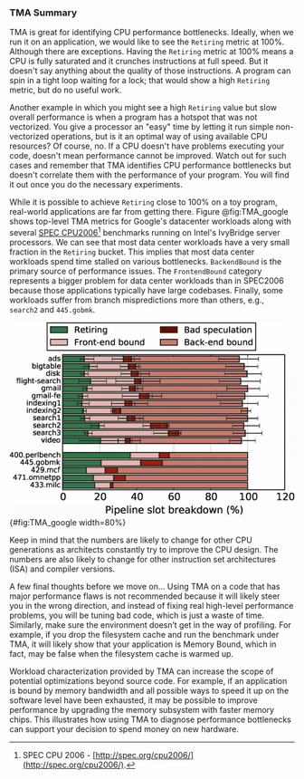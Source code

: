 ### TMA Summary

TMA is great for identifying CPU performance bottlenecks. Ideally, when we run it on an application, we would like to see the `Retiring` metric at 100%. Although there are exceptions. Having the `Retiring` metric at 100% means a CPU is fully saturated and it crunches instructions at full speed. But it doesn't say anything about the quality of those instructions. A program can spin in a tight loop waiting for a lock; that would show a high `Retiring` metric, but do no useful work. 

Another example in which you might see a high `Retiring` value but slow overall performance is when a program has a hotspot that was not vectorized. You give a processor an "easy" time by letting it run simple non-vectorized operations, but is it an optimal way of using available CPU resources? Of course, no. If a CPU doesn't have problems executing your code, doesn't mean performance cannot be improved. Watch out for such cases and remember that TMA identifies CPU performance bottlenecks but doesn't correlate them with the performance of your program. You will find it out once you do the necessary experiments.

While it is possible to achieve `Retiring` close to 100% on a toy program, real-world applications are far from getting there. Figure @fig:TMA_google shows top-level TMA metrics for Google's datacenter workloads along with several [SPEC CPU2006](http://spec.org/cpu2006/)[^13] benchmarks running on Intel's IvyBridge server processors. We can see that most data center workloads have a very small fraction in the `Retiring` bucket. This implies that most data center workloads spend time stalled on various bottlenecks. `BackendBound` is the primary source of performance issues. The `FrontendBound` category represents a bigger problem for data center workloads than in SPEC2006 because those applications typically have large codebases. Finally, some workloads suffer from branch mispredictions more than others, e.g., `search2` and `445.gobmk`.

![TMA breakdown of Google's datacenter workloads along with several SPEC CPU2006 benchmarks, *© Source: [@GoogleProfiling]*](../../img/pmu-features/TMA_google.jpg){#fig:TMA_google width=80%}

Keep in mind that the numbers are likely to change for other CPU generations as architects constantly try to improve the CPU design. The numbers are also likely to change for other instruction set architectures (ISA) and compiler versions.

A few final thoughts before we move on... Using TMA on a code that has major performance flaws is not recommended because it will likely steer you in the wrong direction, and instead of fixing real high-level performance problems, you will be tuning bad code, which is just a waste of time. Similarly, make sure the environment doesn’t get in the way of profiling. For example, if you drop the filesystem cache and run the benchmark under TMA, it will likely show that your application is Memory Bound, which in fact, may be false when the filesystem cache is warmed up.

Workload characterization provided by TMA can increase the scope of potential optimizations beyond source code. For example, if an application is bound by memory bandwidth and all possible ways to speed it up on the software level have been exhausted, it may be possible to improve performance by upgrading the memory subsystem with faster memory chips. This illustrates how using TMA to diagnose performance bottlenecks can support your decision to spend money on new hardware.

[^13]: SPEC CPU 2006 - [http://spec.org/cpu2006/](http://spec.org/cpu2006/).
